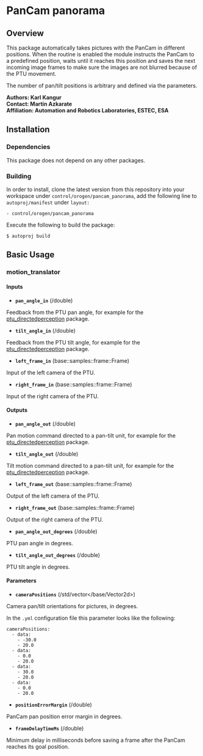 # PanCam panorama

## Overview

This package automatically takes pictures with the PanCam in different positions. When the routine is enabled the module instructs the PanCam to a predefined position, waits until it reaches this position and saves the next incoming image frames to make sure the images are not blurred because of the PTU movement.

The number of pan/tilt positions is arbitrary and defined via the parameters.

**Authors: Karl Kangur  
Contact: Martin Azkarate  
Affiliation: Automation and Robotics Laboratories, ESTEC, ESA**


## Installation

### Dependencies

This package does not depend on any other packages.

### Building

In order to install, clone the latest version from this repository into your workspace under `control/orogen/pancam_panorama`, add the following line to `autoproj/manifest` under `layout:`

    - control/orogen/pancam_panorama

Execute the following to build the package:

    $ autoproj build


## Basic Usage

### motion_translator

#### Inputs

* **`pan_angle_in`** (/double)

Feedback from the PTU pan angle, for example for the [ptu_directedperception](https://github.com/rock-drivers/drivers-orogen-ptu_directedperception) package.

* **`tilt_angle_in`** (/double)

Feedback from the PTU tilt angle, for example for the [ptu_directedperception](https://github.com/rock-drivers/drivers-orogen-ptu_directedperception) package.

* **`left_frame_in`** (base::samples::frame::Frame)

Input of the left camera of the PTU.

* **`right_frame_in`** (base::samples::frame::Frame)

Input of the right camera of the PTU.

#### Outputs

* **`pan_angle_out`** (/double)

Pan motion command directed to a pan-tilt unit, for example for the [ptu_directedperception](https://github.com/rock-drivers/drivers-orogen-ptu_directedperception) package.

* **`tilt_angle_out`** (/double)

Tilt motion command directed to a pan-tilt unit, for example for the [ptu_directedperception](https://github.com/rock-drivers/drivers-orogen-ptu_directedperception) package.

* **`left_frame_out`** (base::samples::frame::Frame)

Output of the left camera of the PTU.

* **`right_frame_out`** (base::samples::frame::Frame)

Output of the right camera of the PTU.

* **`pan_angle_out_degrees`** (/double)

PTU pan angle in degrees.

* **`tilt_angle_out_degrees`** (/double)

PTU tilt angle in degrees.

#### Parameters

* **`cameraPositions`** (/std/vector\</base/Vector2d\>)

Camera pan/tilt orientations for pictures, in degrees.

In the `.yml` configuration file this parameter looks like the following:

    cameraPositions:
      - data:
        - -30.0
        - 20.0
      - data:
        - 0.0
        - 20.0
      - data:
        - 30.0
        - 20.0
      - data:
        - 0.0
        - 20.0

* **`positionErrorMargin`** (/double)

PanCam pan position error margin in degrees.

* **`frameDelayTimeMs`** (/double)

Minimum delay in milliseconds before saving a frame after the PanCam reaches its goal position.

